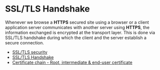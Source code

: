 # SSL/TLS Handshake
Whenever we browse a **HTTPS** secured site using a browser or a client application server communicates with another server using **HTTPS**, the information exchanged is encrypted at the transport layer. This is done via SSL/TLS handshake during which the client and the server establish a secure connection.

* [SSL/TLS security](/concepts/ssl-tls-readme.md)
* [SSL/TLS Handshake](/concepts/handshake-readme.md)
* [Certificate chain - Root, intermediate & end-user certificate](/concepts/certificate-readme.md)